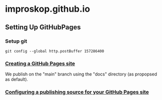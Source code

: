 # improskop.github.io

## Setting Up GitHubPages
### Setup git
```git config --global http.postBuffer 157286400```

### [Creating a GitHub Pages site](https://docs.github.com/en/pages/getting-started-with-github-pages/creating-a-github-pages-site)
We publish on the "main" branch using the "docs" directory (as propopsed as default).


### [Configuring a publishing source for your GitHub Pages site](https://docs.github.com/en/pages/getting-started-with-github-pages/configuring-a-publishing-source-for-your-github-pages-site)